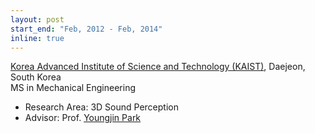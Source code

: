 ```yaml
---
layout: post
start_end: "Feb, 2012 - Feb, 2014"
inline: true
---
```


[Korea Advanced Institute of Science and Technology (KAIST)](https://www.kaist.ac.kr/en/), Daejeon, South Korea \
MS in Mechanical Engineering
- Research Area: 3D Sound Perception
- Advisor: Prof. [Youngjin Park](https://scholar.google.co.kr/citations?user=AqBRv60AAAAJ&hl=ko)
